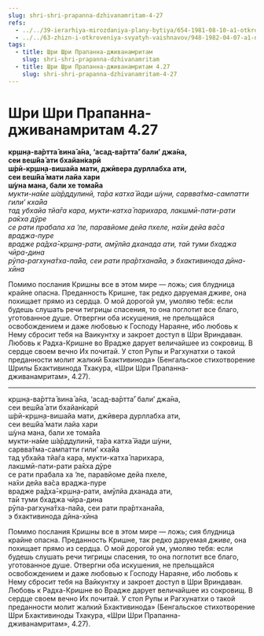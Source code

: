 ```yaml
---
slug: shri-shri-prapanna-dzhivanamritam-4-27
refs:
  - ../../39-ierarhiya-mirozdaniya-plany-bytiya/654-1981-08-10-a1-otkrovenie-shri-chajtani-prevoshodit-vse-prochie-izmereniya.md
  - ../../63-zhizn-i-otkroveniya-svyatyh-vaishnavov/948-1982-04-07-a1-nastavlenie-mahaprabhu-i-molitvy-raghunatha-k-rupe-i-sanatane.md
tags:
  - title: Шри Шри Прапанна-дживанамритам
    slug: shri-shri-prapanna-dzhivanamritam
  - title: Шри Шри Прапанна-дживанамритам 4.27
    slug: shri-shri-prapanna-dzhivanamritam-4-27
---
```


# Шри Шри Прапанна-дживанамритам 4.27

**кр̣шн̣а-ва̄ртта̄ вина̄ а̄на, ‘асад-ва̄ртта̄’ бали’ джа̄на,**\
**сеи веш́йа̄ ати бхайан̇карӣ**\
**ш́рӣ-кр̣шн̣а-вишайа мати, джӣвера дурллабха ати,**\
**сеи веш́йа̄ мати лайа хари**\
**ш́уна мана, бали хе тома̄йа**\
*мукти-на̄ме ш́а̄рддулинӣ, та̄ра катха̄ йади ш́уни, сарвва̄тма-сампатти гили’ кха̄йа*\
*тад убхайа тйа̄га кара, мукти-катха̄ парихара, лакшмӣ-пати-рати ра̄кха дӯре*\
*се рати прабала ха ‘ле, паравйоме дейа пхеле, на̄хи дейа ва̄са враджа-пуре*\
*врадже ра̄дха̄-кр̣шн̣а-рати, амӯлйа дханада ати, та̄и туми бхаджа чӣра-дина*\
*рӯпа-рагхуна̄тха-па̄йа, сеи рати пра̄ртхана̄йа, э бхактивинода дӣна-хӣна*

Помимо послания Кришны все в этом мире — ложь; сия блудница крайне опасна. Преданность Кришне, так редко даруемая *дживе*, она похищает прямо из сердца. О мой дорогой ум, умоляю тебя: если будешь слушать речи тигрицы спасения, то она поглотит все благо, уготованное душе. Отвергни оба искушения, не прельщайся освобождением и даже любовью к Господу Нараяне, ибо любовь к Нему сбросит тебя на Ваикунтху и закроет доступ в Шри Вриндаван. Любовь к Радха-Кришне во Врадже дарует величайшее из сокровищ. В сердце своем вечно Их почитай. У стоп Рупы и Рагхунатхи о такой преданности молит жалкий Бхактивинода» (Бенгальское стихотворение Шрилы Бхактивинода Тхакура, «Шри Шри Прапанна-дживанамритам», 4.27).

---

кр̣шн̣а-ва̄ртта̄ вина̄ а̄на, ‘асад-ва̄ртта̄’ бали’ джа̄на,\
сеи веш́йа̄ ати бхайан̇карӣ\
ш́рӣ-кр̣шн̣а-вишайа мати, джӣвера дурллабха ати,\
сеи веш́йа̄ мати лайа хари\
ш́уна мана, бали хе тома̄йа\
мукти-на̄ме ш́а̄рддулинӣ, та̄ра катха̄ йади ш́уни,\
сарвва̄тма-сампатти гили’ кха̄йа\
тад убхайа тйа̄га кара, мукти-катха̄ парихара,\
лакшмӣ-пати-рати ра̄кха дӯре\
се рати прабала ха ‘ле, паравйоме дейа пхеле,\
на̄хи дейа ва̄са враджа-пуре\
врадже ра̄дха̄-кр̣шн̣а-рати, амӯлйа дханада ати,\
та̄и туми бхаджа чӣра-дина\
рӯпа-рагхуна̄тха-па̄йа, сеи рати пра̄ртхана̄йа,\
э бхактивинода дӣна-хӣна

Помимо послания Кришны все в этом мире — ложь; сия блудница крайне опасна. Преданность Кришне, так редко даруемая *дживе*, она похищает прямо из сердца. О мой дорогой ум, умоляю тебя: если будешь слушать речи тигрицы спасения, то она поглотит все благо, уготованное душе. Отвергни оба искушения, не прельщайся освобождением и даже любовью к Господу Нараяне, ибо любовь к Нему сбросит тебя на Вайкунтху и закроет доступ в Шри Вриндаван. Любовь к Радха-Кришне во Врадже дарует величайшее из сокровищ. В сердце своем вечно Их почитай. У стоп Рупы и Рагхунатхи о такой преданности молит жалкий Бхактивинода» (Бенгальское стихотворение Шри Бхактивиноды Тхакура, «Шри Шри Прапанна-дживанамритам», 4.27).
